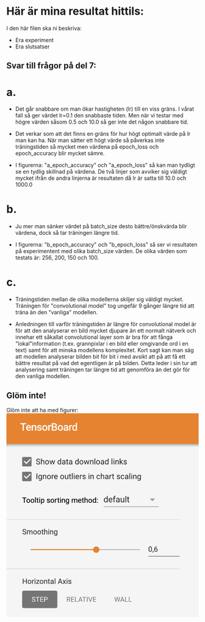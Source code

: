 # Här är mina resultat hittils:

I den här filen ska ni beskriva:
- Era experiment
- Era slutsatser

## Svar till frågor på del 7:
# a.
- Det går snabbare om man ökar hastigheten (lr) till en viss gräns. I vårat fall så ger värdet lr=0.1 den snabbaste tiden. Men när vi testar med högre värden såsom 0.5 och 10.0 så    ger inte det någon snabbare tid. 

- Det verkar som att det finns en gräns för hur högt optimalt värde på lr man kan ha. När man sätter ett högt värde så påverkas inte träningstiden så mycket men värdena på epoch_loss  och epoch_accuracy blir mycket sämre.

-  I figurerna: "a_epoch_accuracy" och "a_epoch_loss" så kan man tydligt se en tydlig skillnad på värdena. De två linjer som avviker sig väldigt mycket ifrån de andra linjerna är resultaten då lr är satta till 10.0 och 1000.0


# b. 
- Ju mer man sänker värdet på batch_size desto bättre/önskvärda blir värdena, dock så tar träningen längre tid.

- I figurerna: "b_epoch_accuracy" och "b_epoch_loss" så ser vi resultaten på experimentent med olika batch_size värden. De olika värden som testats är: 256, 200, 150 och 100.


# c.
- Träningstiden mellan de olika modellerna skiljer sig väldigt mycket. Träningen för "convolutional model" tog ungefär 9 gånger längre tid att träna än den "vanliga" modellen.

- Anledningen till varför träningstiden är längre för convolutional model är för att den analyserar en bild mycket djupare än ett normalt nätverk och innehar ett såkallat convolutional layer som är bra för att fånga "lokal"information (t.ex. grannpixlar i en bild eller omgivande ord i en text) samt för att minska modellens komplexitet. Kort sagt kan man säg att modellen analyserar bilden bit för bit i med avsikt att på att få ett bättre resultat på vad det egentligen är på bilden. Detta leder i sin tur att analysering samt träningen tar längre tid att genomföra än det gör för den vanliga modellen.



## Glöm inte!
Glöm inte att ha med figurer:
![TensorBoard download](fig/TensorBoardDownload.png "Glöm inte att kryssa i 'Show data download links' så att ni kan ladda ner era filer.")

